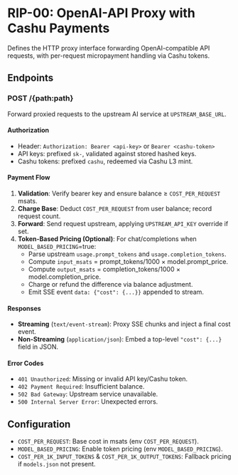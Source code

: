# RIP-00: OpenAI-API Proxy with Cashu Payments

Defines the HTTP proxy interface forwarding OpenAI-compatible API requests, with per-request micropayment handling via Cashu tokens.

## Endpoints

### POST /{path:path}

Forward proxied requests to the upstream AI service at `UPSTREAM_BASE_URL`.

#### Authorization

- Header: `Authorization: Bearer <api-key>` or `Bearer <cashu-token>`
- API keys: prefixed `sk-`, validated against stored hashed keys.
- Cashu tokens: prefixed `cashu`, redeemed via Cashu L3 mint.

#### Payment Flow

1. **Validation**: Verify bearer key and ensure balance ≥ `COST_PER_REQUEST` msats.
2. **Charge Base**: Deduct `COST_PER_REQUEST` from user balance; record request count.
3. **Forward**: Send request upstream, applying `UPSTREAM_API_KEY` override if set.
4. **Token-Based Pricing (Optional)**: For chat/completions when `MODEL_BASED_PRICING`=true:
   - Parse upstream `usage.prompt_tokens` and `usage.completion_tokens`.
   - Compute `input_msats` = prompt_tokens/1000 × model.prompt_price.
   - Compute `output_msats` = completion_tokens/1000 × model.completion_price.
   - Charge or refund the difference via balance adjustment.
   - Emit SSE event `data: {"cost": {...}}` appended to stream.

#### Responses

- **Streaming** (`text/event-stream`): Proxy SSE chunks and inject a final cost event.
- **Non-Streaming** (`application/json`): Embed a top-level `"cost": {...}` field in JSON.

#### Error Codes

- `401 Unauthorized`: Missing or invalid API key/Cashu token.
- `402 Payment Required`: Insufficient balance.
- `502 Bad Gateway`: Upstream service unavailable.
- `500 Internal Server Error`: Unexpected errors.

## Configuration

- `COST_PER_REQUEST`: Base cost in msats (env `COST_PER_REQUEST`).
- `MODEL_BASED_PRICING`: Enable token pricing (env `MODEL_BASED_PRICING`).
- `COST_PER_1K_INPUT_TOKENS` & `COST_PER_1K_OUTPUT_TOKENS`: Fallback pricing if `models.json` not present.
